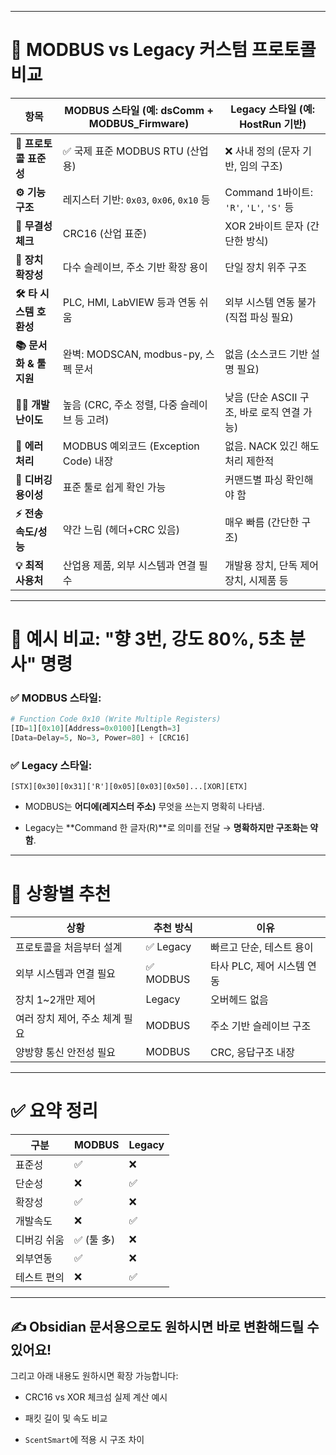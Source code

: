 

---

# 🧭 MODBUS vs Legacy 커스텀 프로토콜 비교

|항목|MODBUS 스타일 (예: dsComm + MODBUS_Firmware)|Legacy 스타일 (예: HostRun 기반)|
|---|---|---|
|**🔧 프로토콜 표준성**|✅ 국제 표준 MODBUS RTU (산업용)|❌ 사내 정의 (문자 기반, 임의 구조)|
|**⚙️ 기능 구조**|레지스터 기반: `0x03`, `0x06`, `0x10` 등|Command 1바이트: `'R'`, `'L'`, `'S'` 등|
|**🔐 무결성 체크**|CRC16 (산업 표준)|XOR 2바이트 문자 (간단한 방식)|
|**🧠 장치 확장성**|다수 슬레이브, 주소 기반 확장 용이|단일 장치 위주 구조|
|**🛠️ 타 시스템 호환성**|PLC, HMI, LabVIEW 등과 연동 쉬움|외부 시스템 연동 불가 (직접 파싱 필요)|
|**📚 문서화 & 툴 지원**|완벽: MODSCAN, modbus-py, 스펙 문서|없음 (소스코드 기반 설명 필요)|
|**👨‍💻 개발 난이도**|높음 (CRC, 주소 정렬, 다중 슬레이브 등 고려)|낮음 (단순 ASCII 구조, 바로 로직 연결 가능)|
|**🔁 에러 처리**|MODBUS 예외코드 (Exception Code) 내장|없음. NACK 있긴 해도 처리 제한적|
|**🧪 디버깅 용이성**|표준 툴로 쉽게 확인 가능|커맨드별 파싱 확인해야 함|
|**⚡ 전송 속도/성능**|약간 느림 (헤더+CRC 있음)|매우 빠름 (간단한 구조)|
|**💡 최적 사용처**|산업용 제품, 외부 시스템과 연결 필수|개발용 장치, 단독 제어 장치, 시제품 등|

---

# 📌 예시 비교: "향 3번, 강도 80%, 5초 분사" 명령

### ✅ MODBUS 스타일:

```python
# Function Code 0x10 (Write Multiple Registers)
[ID=1][0x10][Address=0x0100][Length=3]
[Data=Delay=5, No=3, Power=80] + [CRC16]
```

### ✅ Legacy 스타일:

```
[STX][0x30][0x31]['R'][0x05][0x03][0x50]...[XOR][ETX]
```

- MODBUS는 **어디에(레지스터 주소)** 무엇을 쓰는지 명확히 나타냄.
    
- Legacy는 **Command 한 글자(R)**로 의미를 전달 → **명확하지만 구조화는 약함**.
    

---

# 🧠 상황별 추천

|상황|추천 방식|이유|
|---|---|---|
|프로토콜을 처음부터 설계|✅ Legacy|빠르고 단순, 테스트 용이|
|외부 시스템과 연결 필요|✅ MODBUS|타사 PLC, 제어 시스템 연동|
|장치 1~2개만 제어|Legacy|오버헤드 없음|
|여러 장치 제어, 주소 체계 필요|MODBUS|주소 기반 슬레이브 구조|
|양방향 통신 안전성 필요|MODBUS|CRC, 응답구조 내장|

---

# ✅ 요약 정리

|구분|MODBUS|Legacy|
|---|---|---|
|표준성|✅|❌|
|단순성|❌|✅|
|확장성|✅|❌|
|개발속도|❌|✅|
|디버깅 쉬움|✅ (툴 多)|❌|
|외부연동|✅|❌|
|테스트 편의|❌|✅|

---

## ✍️ Obsidian 문서용으로도 원하시면 바로 변환해드릴 수 있어요!

그리고 아래 내용도 원하시면 확장 가능합니다:

- CRC16 vs XOR 체크섬 실제 계산 예시
    
- 패킷 길이 및 속도 비교
    
- `ScentSmart`에 적용 시 구조 차이
    

